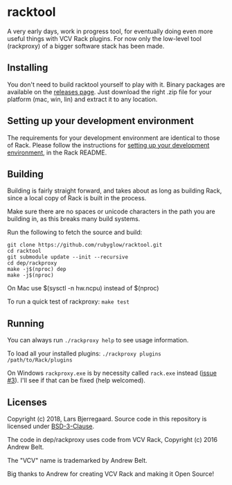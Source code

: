 # racktool

A very early days, work in progress tool, for eventually doing even more useful things with VCV Rack plugins. For now only the low-level tool (rackproxy) of a bigger software stack has been made.

## Installing

You don't need to build racktool yourself to play with it. Binary packages are available on the [releases page](https://github.com/rubyglow/racktool/releases). Just download the right .zip file for your platform (mac, win, lin) and extract it to any location.

## Setting up your development environment

The requirements for your development environment are identical to those of Rack. Please follow the instructions for [setting up your development environment](https://github.com/VCVRack/Rack/blob/v0.6.1/README.md#setting-up-your-development-environment), in the Rack README.

## Building

Building is fairly straight forward, and takes about as long as building Rack, since a local copy of Rack is built in the process.

Make sure there are no spaces or unicode characters in the path you are building in, as this breaks many build systems.

Run the following to fetch the source and build:

```
git clone https://github.com/rubyglow/racktool.git
cd racktool
git submodule update --init --recursive
cd dep/rackproxy
make -j$(nproc) dep
make -j$(nproc)
```
On Mac use $(sysctl -n hw.ncpu) instead of $(nproc)

To run a quick test of rackproxy: `make test`

## Running

You can always run `./rackproxy help` to see usage information.

To load all your installed plugins: `./rackproxy plugins /path/to/Rack/plugins`

On Windows `rackproxy.exe` is by necessity called `rack.exe` instead ([issue #3](//github.com/rubyglow/racktool/issues/3)). I'll see if that can be fixed (help welcomed).

## Licenses

Copyright (c) 2018, Lars Bjerregaard.
Source code in this repository is licensed under [BSD-3-Clause](LICENSE).

The code in dep/rackproxy uses code from VCV Rack, Copyright (c) 2016 Andrew Belt.

The "VCV" name is trademarked by Andrew Belt.

Big thanks to Andrew for creating VCV Rack and making it Open Source!